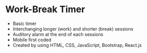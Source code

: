 # Work-Break Timer

- Basic timer
- Interchanging longer (work) and shorter (break) sessions
- Auditory alarm at the end of each sessions
- Mobile first coded
- Created by using HTML, CSS, JavaScript, Bootstrap, React.js
